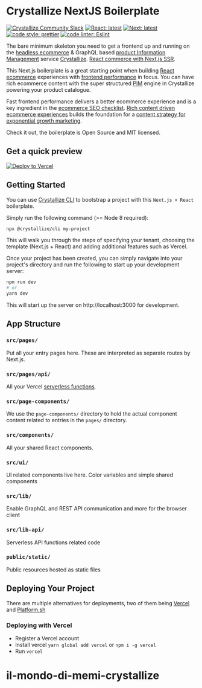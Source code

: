 # Crystallize NextJS Boilerplate

[![Crystallize Community Slack][21]][22] [![React: latest][0]][1]
[![Next: latest][2]][3] [![code style: prettier][4]][5]
[![code linter: Eslint][6]][7]

The bare minimum skeleton you need to get a frontend up and running on the
[headless ecommerce][8] & GraphQL based [product Information Management][9]
service [Crystallize][10]. [React commerce with Next.js SSR][11].

This Next.js boilerplate is a great starting point when building [React
ecommerce][11] experiences with [frontend performance][12] in focus. You can
have rich ecommerce content with the super structured [PIM][13] engine in
Crystallize powering your product catalogue.

Fast frontend performance delivers a better ecommerce experience and is a key
ingredient in the [ecommerce SEO checklist][14]. [Rich content driven ecommerce
experiences][15] builds the foundation for a [content strategy for exponential
growth marketing][16].

Check it out, the boilerplate is Open Source and MIT licensed.

## Get a quick preview

[![Deploy to Vercel](https://vercel.com/button)](https://vercel.com/import/git?s=https://github.com/CrystallizeAPI/crystallize-nextjs-boilerplate&env=CRYSTALLIZE_TENANT_IDENTIFIER&envDescription=Enter%20your%20own%20tenant%20identifier,%20or%20use%20the%20default:%20furniture)

## Getting Started

You can use [Crystallize CLI][17] to bootstrap a project with this
`Next.js + React` boilerplate.

Simply run the following command (>= Node 8 required):

```sh
npx @crystallize/cli my-project
```

This will walk you through the steps of specifying your tenant, choosing the
template (Next.js + React) and adding additional features such as Vercel.

Once your project has been created, you can simply navigate into your project's
directory and run the following to start up your development server:

```sh
npm run dev
# or
yarn dev
```

This will start up the server on http://localhost:3000 for development.

## App Structure

### `src/pages/`

Put all your entry pages here. These are interpreted as separate routes by
Next.js.

### `src/pages/api/`

All your Vercel [serverless functions][18].

### `src/page-components/`

We use the `page-components/` directory to hold the actual component content
related to entries in the `pages/` directory.

### `src/components/`

All your shared React components.

### `src/ui/`

UI related components live here. Color variables and simple shared components

### `src/lib/`

Enable GraphQL and REST API communication and more for the browser client

### `src/lib-api/`

Serverless API functions related code

### `public/static/`

Public resources hosted as static files

## Deploying Your Project

There are multiple alternatives for deployments, two of them being [Vercel][20]
and [Platform.sh][23]

### Deploying with Vercel

- Register a Vercel account
- Install vercel `yarn global add vercel` or `npm i -g vercel`
- Run `vercel`

[0]: https://img.shields.io/badge/react-latest-44cc11.svg?style=flat-square
[1]: https://github.com/facebook/react
[2]: https://img.shields.io/badge/next-latest-44cc11.svg?style=flat-square
[3]: https://github.com/zeit/next.js
[4]:
  https://img.shields.io/badge/code_style-prettier-ff69b4.svg?style=flat-square
[5]: https://github.com/prettier/prettier
[6]:
  https://img.shields.io/badge/code_linter-eslint-463fd4.svg?style=flat-square
[7]: https://github.com/prettier/prettier
[8]: https://crystallize.com/product
[9]: https://crystallize.com/product/product-information-management
[10]: https://crystallize.com
[11]: https://crystallize.com/developers
[12]: https://crystallize.com/blog/frontend-performance-measuring-kpis
[13]: https://crystallize.com/product/product-information-management
[14]: https://crystallize.com/blog/ecommerce-seo-checklist
[15]:
  https://crystallize.com/blog/content-rich-storytelling-makes-juicy-ecommerce
[16]:
  https://snowball.digital/blog/content-strategy-for-exponential-growth-marketing
[17]: https://github.com/crystallizeapi/crystallize-cli
[18]: https://vercel.com/docs/v2/serverless-functions/introduction
[19]: https://vercel.com/guides/deploying-nextjs-with-now/
[20]: https://vercel.com
[21]:
  https://img.shields.io/static/v1?label=Slack&logo=slack&message=Crystallize%20Community&color=68d1b7
[22]: https://slack.com
[23]: https://platform.sh
# il-mondo-di-memi-crystallize
